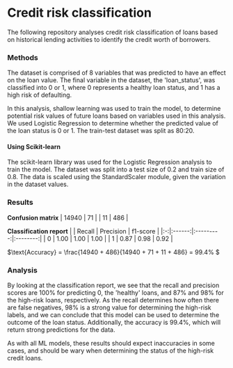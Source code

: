 # Credit risk classification
The following repository analyses credit risk classification of loans based on historical lending activities to identify the credit worth of borrowers.


### Methods
The dataset is comprised of 8 variables that was predicted to have an effect on the loan value. The final variable in the dataset, the 'loan_status', was classified into 0 or 1, where 0 represents a healthy loan status, and 1 has a high risk of defaulting. 

In this analysis, shallow learning was used to train the model, to determine potential risk values of future loans based on variables used in this analysis. We used Logistic Regression to determine whether the predicted value of the loan status is 0 or 1. The train-test dataset was split as 80:20.

#### Using Scikit-learn
The scikit-learn library was used for the Logistic Regression analysis to train the model. The dataset was split into a test size of 0.2 and train size of 0.8. The data is scaled using the StandardScaler module, given the variation in the dataset values.

### Results
**Confusion matrix**
| 14940 |  71 |
|   11  | 486 |


**Classification report**
|   | Recall | Precision | f1-score |
|:-:|:------:|:---------:|:--------:|
| 0 |  1.00  |    1.00   |   1.00   |
| 1 |  0.87  |    0.98   |   0.92   |

$\text{Accuracy} = \frac{14940 + 486}{14940 + 71 + 11 + 486} = 99.4\% $

### Analysis
By looking at the classification report, we see that the recall and precision scores are 100% for predicting 0, the 'healthy' loans, and 87% and 98% for the high-risk loans, respectively. As the recall determines how often there are false negatives, 98% is a strong value for determining the high-risk labels, and we can conclude that this model can be used to determine the outcome of the loan status. Additionally, the accuracy is 99.4%, which will return strong predictions for the data. 

As with all ML models, these results should expect inaccuracies in some cases, and should be wary when determining the status of the high-risk credit loans.
